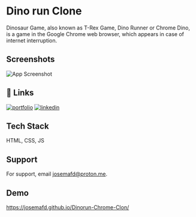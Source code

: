 
# Dino run Clone

Dinosaur Game, also known as T-Rex Game, Dino Runner or Chrome Dino, is a game in the Google Chrome web browser, which appears in case of internet interruption.
## Screenshots

![App Screenshot](https://raw.githubusercontent.com/josejtax/Dinorun-Chrome-Clon/main/assets/img/Captura%20de%20pantalla%202022-12-03%20200252.png)

## 🔗 Links
[![portfolio](https://img.shields.io/badge/my_portfolio-000?style=for-the-badge&logo=ko-fi&logoColor=white)](https://josemafd.com/)
[![linkedin](https://img.shields.io/badge/linkedin-0A66C2?style=for-the-badge&logo=linkedin&logoColor=white)](https://www.linkedin.com/in/josemafd)


## Tech Stack

HTML, CSS, JS


## Support

For support, email josemafd@proton.me.


## Demo

https://josemafd.github.io/Dinorun-Chrome-Clon/
